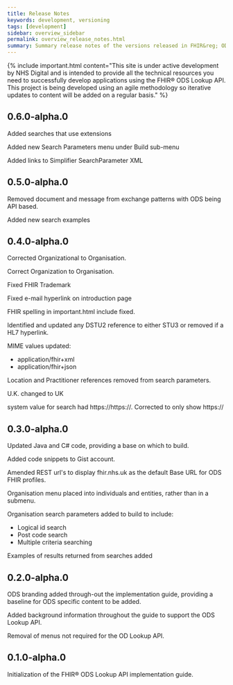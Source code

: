 ```yaml
---
title: Release Notes
keywords: development, versioning
tags: [development]
sidebar: overview_sidebar
permalink: overview_release_notes.html
summary: Summary release notes of the versions released in FHIR&reg; ODS Lookup API Implementation Guide
---
```


{% include important.html content="This site is under active development by NHS Digital and is intended to provide all the technical resources you need to successfully develop applications using the FHIR&reg; ODS Lookup API. This project is being developed using an agile methodology so iterative updates to content will be added on a regular basis." %}

## 0.6.0-alpha.0 ##

Added searches that use extensions

Added new Search Parameters menu under Build sub-menu

Added links to Simplifier SearchParameter XML


## 0.5.0-alpha.0 ##

Removed document and message from exchange patterns with ODS being API based.

Added new search examples


## 0.4.0-alpha.0 ##

Corrected Organizational to Organisation.

Correct Organization to Organisation.

Fixed FHIR Trademark

Fixed e-mail hyperlink on introduction page

FHIR spelling in important.html include fixed.

Identified and updated any DSTU2 reference to either STU3 or removed if a HL7 hyperlink.

MIME values updated:

- application/fhir+xml
- application/fhir+json

Location and Practitioner references removed from search parameters.

U.K. changed to UK

system value for search had https://https://. Corrected to only show https://

## 0.3.0-alpha.0 ##

Updated Java and C# code, providing a base on which to build.

Added code snippets to Gist account.

Amended REST url's to display fhir.nhs.uk as the default Base URL for ODS FHIR profiles.

Organisation menu placed into individuals and entities, rather than in a submenu.

Organisation search parameters added to build to include:

- Logical id search
- Post code search
- Multiple criteria searching

Examples of results returned from searches added

## 0.2.0-alpha.0 ##

ODS branding added through-out the implementation guide, providing a baseline for ODS specific content to be added.

Added background information throughout the guide to support the ODS Lookup API.

Removal of menus not required for the OD Lookup API.

## 0.1.0-alpha.0 ##

Initialization of the FHIR&reg; ODS Lookup API implementation guide.